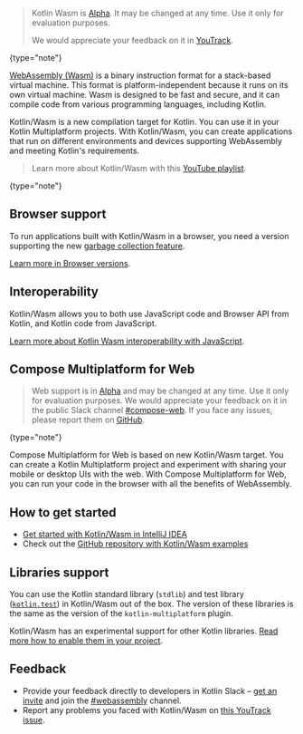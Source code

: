 [//]: # (title: Kotlin Wasm)

> Kotlin Wasm is [Alpha](components-stability.md).
> It may be changed at any time. Use it only for evaluation purposes.
>
> We would appreciate your feedback on it in [YouTrack](https://kotl.in/issue).
>
{type="note"}

[WebAssembly (Wasm)](https://webassembly.org) is a binary instruction format for a stack-based virtual machine.
This format is platform-independent because it runs on its own virtual machine.
Wasm is designed to be fast and secure, and it can compile code from various programming languages, including Kotlin.

Kotlin/Wasm is a new compilation target for Kotlin. You can use it in your Kotlin Multiplatform projects.
With Kotlin/Wasm, you can create applications that run on different environments and devices supporting WebAssembly and meeting Kotlin's requirements.

> Learn more about Kotlin/Wasm with this [YouTube playlist](https://kotl.in/wasm-pl).
>
{type="note"}

## Browser support

To run applications built with Kotlin/Wasm in a browser, you need a version supporting the new [garbage collection feature](https://github.com/WebAssembly/gc).

[Learn more in Browser versions](wasm-troubleshooting.md).

## Interoperability

Kotlin/Wasm allows you to both use JavaScript code and Browser API from Kotlin, and Kotlin code from JavaScript.

[Learn more about Kotlin Wasm interoperability with JavaScript](wasm-js-interop.md).

## Compose Multiplatform for Web

> Web support is in [Alpha](components-stability.md) and may be changed at any time. Use it only for evaluation purposes.
> We would appreciate your feedback on it in the public Slack channel [#compose-web](https://slack-chats.kotlinlang.org/c/compose-web).
> If you face any issues, please report them on [GitHub](https://github.com/JetBrains/compose-multiplatform/issues).
>
{type="note"}

Compose Multiplatform for Web is based on new Kotlin/Wasm target.
You can create a Kotlin Multiplatform project and experiment with sharing your mobile or desktop UIs with the web.
With Compose Multiplatform for Web, you can run your code in the browser with all the benefits of WebAssembly.

## How to get started

* [Get started with Kotlin/Wasm in IntelliJ IDEA](wasm-get-started.md)
* Check out the [GitHub repository with Kotlin/Wasm examples](https://github.com/Kotlin/kotlin-wasm-examples)

## Libraries support

You can use the Kotlin standard library (`stdlib`) and test library ([`kotlin.test`](https://kotlinlang.org/api/latest/kotlin.test/))
in Kotlin/Wasm out of the box. The version of these libraries is the same as the version of the `kotlin-multiplatform` plugin.

Kotlin/Wasm has an experimental support for other Kotlin libraries. [Read more how to enable them in your project](wasm-libraries.md).

## Feedback

* Provide your feedback directly to developers in Kotlin Slack – [get an invite](https://surveys.jetbrains.com/s3/kotlin-slack-sign-up)
  and join the [#webassembly](https://kotlinlang.slack.com/archives/CDFP59223) channel.
* Report any problems you faced with Kotlin/Wasm on [this YouTrack issue](https://youtrack.jetbrains.com/issue/KT-56492).
